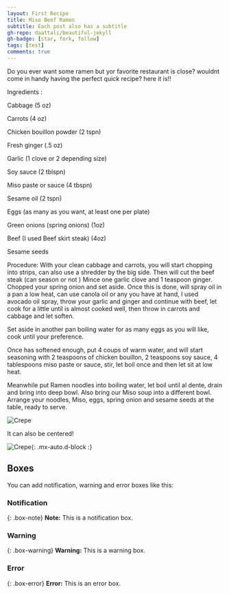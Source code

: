 ```yaml
---
layout: First Recipe
title: Miso Beef Ramen
subtitle: Each post also has a subtitle
gh-repo: daattali/beautiful-jekyll
gh-badge: [star, fork, follow]
tags: [test]
comments: true
---
```

Do you ever want some ramen but yor favorite restaurant is close? wouldnt come in handy having the perfect quick recipe?
here it is!!


Ingredients :

Cabbage (5 oz)

Carrots (4 oz)

Chicken bouillon powder (2 tspn)

Fresh ginger (.5 oz)

Garlic (1 clove or 2 depending size)

Soy sauce (2 tblspn)

Miso paste or sauce (4 tbspn)

Sesame oil (2 tspn)

Eggs (as many as you want, at least one per plate)

Green onions (spring onions) (1oz)

Beef (I used Beef skirt steak) (4oz)

Sesame seeds

Procedure:
With your clean cabbage and carrots, you will start chopping into strips, can also use a shredder by the big side. Then will cut the beef steak (can season or not ) Mince one garlic clove and 1 teaspoon ginger. Chopped your spring onion and set aside.
Once this is done, will spray oil in a pan a low heat, can use canola oil or any you have at hand, I used avocado oil spray, throw your garlic and ginger and continue with beef, let cook for a little until is almost cooked well, then throw in carrots and cabbage and let soften.

Set aside in another pan boiling water for as many eggs as you will like, cook until your preference.

Once has softened enough, put 4 coups of warm water, and will start seasoning with 2 teaspoons of chicken bouillon, 2 teaspoons soy sauce, 4 tablespoons miso paste or sauce, stir, let boil once and then let sit at low heat.

Meanwhile put Ramen noodles into boiling water, let boil until al dente, drain and bring into deep bowl.
Also bring our Miso soup into a different bowl. Arrange your noodles, Miso, eggs, spring onion and sesame seeds at the table, ready to serve.

![Crepe](https://s3-media3.fl.yelpcdn.com/bphoto/cQ1Yoa75m2yUFFbY2xwuqw/348s.jpg)

It can also be centered!

![Crepe](https://s3-media3.fl.yelpcdn.com/bphoto/cQ1Yoa75m2yUFFbY2xwuqw/348s.jpg){: .mx-auto.d-block :}


## Boxes
You can add notification, warning and error boxes like this:

### Notification

{: .box-note}
**Note:** This is a notification box.

### Warning

{: .box-warning}
**Warning:** This is a warning box.

### Error

{: .box-error}
**Error:** This is an error box.
